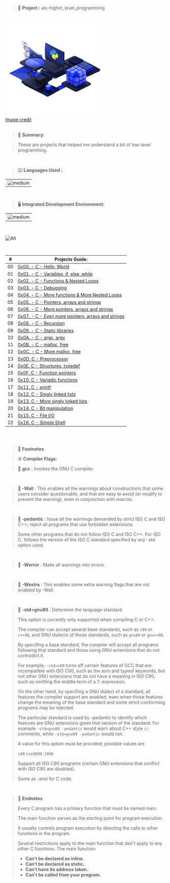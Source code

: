 > 🚧 **Project :** alx-higher_level_programming

<br>

<div>
  <a href="https://github.com/iamnotnato/alx-higher_level_programming">
    <img src="https://github.com/iamnotnato/alx-higher_level_programming/blob/main/images/py.png" alt="Logo" width="300" height="300">
  </a>
</div>

<div>
 <a href=https://itechnolabs.ca/python-programming-language-an-ideal-for-web-application-development/ > Image credit </a>
</div>
<br>

> 📝 **Summary:**

> These are projects that helped me understand a bit of low-level programming.

<br>

> ⌨️ **Languages Used :**

<table>
  <tr>
    <td><img alt="medium" src="https://img.shields.io/badge/Python-3776AB?style=for-the-badge&logo=python&logoColor=white"></td>
  </tr>
</table>

<br>

> 🖥️ **Integrated Development Environment:**

<table>
  <tr>
<td><img alt="medium" src="https://img.shields.io/badge/Emacs-%237F5AB6.svg?&style=for-the-badge&logo=gnu-emacs&logoColor=white"></td>
  </tr>
</table>
<br>
  
![Alt](https://repobeats.axiom.co/api/embed/50a392e676820ce03006d38197b98899827faf15.svg "Repobeats analytics image")

<br>

| #  | Projects Guide:                                                                      |
|--- | ------------------------------------------------------------------------------------ |
| 00 | [0x00. - C - Hello, World](./0x00-hello_world)                                       | 
| 01 | [0x01. - C - Variables, if, else, while](./0x01-variables_if_else_while)             |
| 02 | [0x02. - C - Functions & Nested Loops](./0x02-functions_nested_loops)                | 
| 03 | [0x03. - C - Debugging](./0x03-debugging)                                            | 
| 04 | [0x04. - C - More functions & More Nested Loops](./0x04-more_functions_nested_loops) | 
| 05 | [0x05. - C - Pointers, arrays and strings](./0x05-pointers_arrays_strings)           |
| 06 | [0x06. - C - More pointers, arrays and strings](./0x06-pointers_arrays_strings)      | 
| 07 | [0x07. - C - Even more pointers, arrays and strings](./0x07-pointers_arrays_strings) | 
| 08 | [0x08. - C - Recursion](./0x08-recursion)                                            | 
| 09 | [0x09. - C - Static libraries](./0x09-static_libraries)                              |
| 10 | [0x0A. - C - argc, argv](./0x0A-argc_argv)                                           | 
| 11 | [0x0B. - C - malloc, free](./0x0B-malloc_free)                                       | 
| 12 | [0x0C. - C - More malloc, free](./0x0C-more_malloc_free)                             | 
| 13 | [0x0D. C - Preprocessor](./0x0D-preprocessor)                                        |
| 14 | [0x0E. C - Structures, typedef](./0x0E-structures_typedef)                           | 
| 15 | [0x0F. C - Function pointers](./0x0F-function_pointers)                              | 
| 16 | [0x10. C - Variadic functions](./0x10-variadic_functions)                            |
| 17 | [0x11. C - printf](https://github.com/iamnotnato/printf)                             |
| 18 | [0x12. C - Singly linked lists](./0x12-singly_linked_lists)                          |
| 19 | [0x13. C - More singly linked lists](./0x13-more_singly_linked_lists)                |
| 20 | [0x14. C - Bit manipulation](./0x14-bit_manipulation)                                |
| 21 | [0x15. C - File I/O](./0x15-file_io)                                                 |
| 22 | [0x16. C - Simple Shell](https://github.com/iamnotnato/simple_shell)                 |

<br>
<br>

> 📝 **Footnotes**

> ⚙️ **Compiler Flags:**

> 🏁 **gcc** : Invokes the GNU C compiler. 

<br>

> 🏁 **-Wall** : This enables all the warnings about constructions that some users consider questionable, and that are easy to avoid (or modify to prevent the warning), even in conjunction with macros.

<br>

> 🏁 **-pedantic** : Issue all the warnings demanded by strict ISO C and ISO C++; reject all programs that use forbidden extensions.
> 
> Some other programs that do not follow ISO C and ISO C++. For ISO C, follows the version of the ISO C standard specified by any -std option used.

<br>

> 🏁 **-Werror** : Make all warnings into errors.

<br>

> 🏁 **-Wextra** : This enables some extra warning flags that are not enabled by -Wall.

<br>

> 🏁 **-std=gnu89** :  Determine the language standard.
> 
> This option is currently only supported when compiling C or C++.
> 
> The compiler can accept several base standards, such as `c89` or `c++98`, and GNU dialects of those standards, such as `gnu89` or `gnu++98`.
> 
> By specifing a base standard, the compiler will accept all programs following that standard and those using GNU extensions that do not contradict it.
> 
> For example, `-std=c89` turns off certain features of GCC that are incompatible with ISO C90, such as the asm and typeof keywords, but not other GNU extensions that do not have a meaning in ISO C90, such as omitting the middle term of a ?: expression.
> 
> On the other hand, by specifing a GNU dialect of a standard, all features the compiler support are enabled, even when those features change the meaning of the base standard and some strict-conforming programs may be rejected. 
> 
> The particular standard is used by -pedantic to identify which features are GNU extensions given that version of the standard. For example `-std=gnu89 -pedantic` would warn about C++ style `//` comments, while `-std=gnu99 -pedantic` would not.
> 
> A value for this option must be provided; possible values are
>
> `c89`
> `iso9899:1990`
> 
> Support all ISO C90 programs (certain GNU extensions that conflict with ISO C90 are disabled).
> 
> Same as -ansi for C code.

<br>

> 📝 **Endnotes**

> Every C program has a primary function that must be named main. 
> 
> The main function serves as the starting point for program execution. 
> 
> It usually controls program execution by directing the calls to other functions in the program.

> Several restrictions apply to the main function that don't apply to any other C functions. The main function:

> * **Can't be declared as inline.**
> * **Can't be declared as static.**
> * **Can't have its address taken.**
> * **Can't be called from your program.**

<br>


